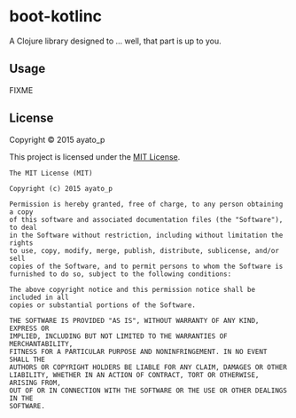 # boot-kotlinc

A Clojure library designed to ... well, that part is up to you.

## Usage

FIXME

## License

Copyright &copy; 2015 ayato_p

This project is licensed under the [MIT License][license].

[license]: http://opensource.org/licenses/MIT

```
The MIT License (MIT)

Copyright (c) 2015 ayato_p

Permission is hereby granted, free of charge, to any person obtaining a copy
of this software and associated documentation files (the "Software"), to deal
in the Software without restriction, including without limitation the rights
to use, copy, modify, merge, publish, distribute, sublicense, and/or sell
copies of the Software, and to permit persons to whom the Software is
furnished to do so, subject to the following conditions:

The above copyright notice and this permission notice shall be included in all
copies or substantial portions of the Software.

THE SOFTWARE IS PROVIDED "AS IS", WITHOUT WARRANTY OF ANY KIND, EXPRESS OR
IMPLIED, INCLUDING BUT NOT LIMITED TO THE WARRANTIES OF MERCHANTABILITY,
FITNESS FOR A PARTICULAR PURPOSE AND NONINFRINGEMENT. IN NO EVENT SHALL THE
AUTHORS OR COPYRIGHT HOLDERS BE LIABLE FOR ANY CLAIM, DAMAGES OR OTHER
LIABILITY, WHETHER IN AN ACTION OF CONTRACT, TORT OR OTHERWISE, ARISING FROM,
OUT OF OR IN CONNECTION WITH THE SOFTWARE OR THE USE OR OTHER DEALINGS IN THE
SOFTWARE.
```
